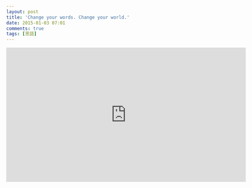 ```yaml
---
layout: post
title: 'Change your words. Change your world.'
date: 2015-01-03 07:01
comments: true
tags: [思語]
---
```

<iframe marginwidth='0' marginheight='0' src='http://vlog.xuite.net/embed/dHR0S0Y5LTIxMDgzNzExLmZsdg==?ar=0&as=0' width='640' height='360' scrolling='no' frameborder='0'></iframe>
<br />
